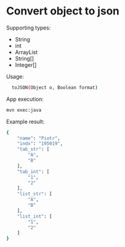 # Convert object to json

Supporting types:
- String
- int
- ArrayList
- String[]
- Integer[]

Usage:
```sh
  toJSON(Object o, Boolean format)
```

App execution:
```sh
mvn exec:java
````

Example result:
```sh
{
	"name": "Piotr",
	"indx": "195019",
	"tab_str": [
		"A",
		"B"
	],
	"tab_int": [
		"1",
		"2"
	],
	"list_str": [
		"A",
		"B"
	],
	"list_int": [
		"1",
		"2"
	]
}
```
